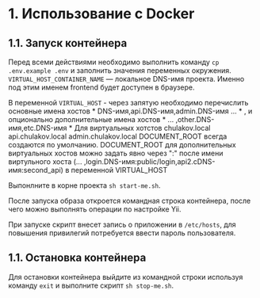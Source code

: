 # 1. Использование с Docker #

## 1.1. Запуск контейнера ##

Перед всеми действиями необходимо выполнить команду `cp .env.example .env` и заполнить значения переменных окружения.
`VIRTUAL_HOST_CONTAINER_NAME` — локальное DNS-имя проекта. Именно под этим именем frontend будет доступен в браузере.

В переменной `VIRTUAL_HOST` - через запятую необходимо перечислить основные имена хостов * DNS-имя,api.DNS-имя,admin.DNS-имя ... * , и опционально дополнительные имена хостов * ... ,other.DNS-имя,etc.DNS-имя *
Для виртуальных хотстов chulakov.local api.chulakov.local admin.chulakov.local DOCUMENT_ROOT всегда создаются
по умолчанию. DOCUMENT_ROOT для дополнительных виртуальных хостов можно задать явно через ":" после имени
 виртульного хоста (... ,login.DNS-имя:public/login,api2.cDNS-имя:second_api) в переменной VIRTUAL_HOST


Выпонлните в корне проекта `sh start-me.sh`.

После запуска образа откроется командная строка контейнера, после чего можно выполнять операции по настройке  Yii.

При запуске скрипт внесет запись о приложении в `/etc/hosts`, для повышения привилегий потребуется ввести пароль пользователя.



## 1.1. Остановка контейнера ##

Для остановки контейнера выйдите из командной строки используя команду `exit` и выполните скрипт `sh stop-me.sh`.
